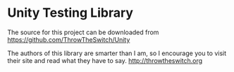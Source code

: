 # Unity Testing Library

The source for this project can be downloaded from
https://github.com/ThrowTheSwitch/Unity

The authors of this library are smarter than I am, so I encourage you to
visit their site and read what they have to say.
http://throwtheswitch.org
